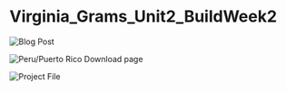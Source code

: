 # Virginia_Grams_Unit2_BuildWeek2

![Blog Post](https://vgrams05.github.io/)

![Peru/Puerto Rico Download page](https://dengueforecasting.noaa.gov/)

![Project File](http://localhost:8888/notebooks/Downloads/Virginia_Grams_Unit2_BuildProject2.ipynb)

